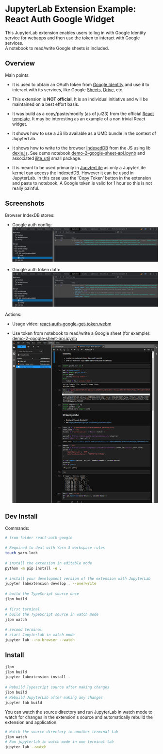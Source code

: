 # JupyterLab Extension Example: React Auth Google Widget

This JupyterLab extension enables users to log in with Google Identity service for webapps and then use the token to interact with Google services.  
A notebook to read/write Google sheets is included.

## Overview

Main points:

- It is used to obtain an OAuth token from [Google Identity](https://developers.google.com/identity/gsi/web/guides/get-google-api-clientid) and use it to interact with its services, like Google [Sheets](https://developers.google.com/sheets/api/guides/concepts), [Drive](https://developers.google.com/drive/api/guides/about-sdk), etc.

- This extension is **NOT official**. It is an individual initiative and will be maintained on a best effort basis.

- It was build as a copy/paste/modify (as of jul23) from the official [React template](https://github.com/jupyterlab/extension-examples/tree/main/react-widget). It may be interesting as an example of a non trivial React widget.

- It shows how to use a JS lib available as a UMD bundle in the context of JupyterLab.

- It shows how to write to the browser [IndexedDB](https://developer.mozilla.org/en-US/docs/Web/API/IndexedDB_API) from the JS using lib [dexie.js](https://dexie.org/docs/). See demo notebook [demo-2-google-sheet-api.ipynb](./notebook/demo-2-google-sheet-api.ipynb) and associated [jlite_util](./notebook/jlite_util) small package.

- It is meant to be used primarily in [JupyterLite](https://github.com/jupyterlite/jupyterlite) as only a JupyterLite kernel can access the IndexedDB. However it can be used in JupyterLab. In this case use the 'Copy Token' button in the extension and paste to notebook. A Google token is valid for 1 hour so this is not really painful.

## Screenshots

Browser IndexDB stores:

- Google auth config:
  ![react-auth-google-idb-config](./img/react-auth-google-idb-config.png)

- Google auth token data:
  ![react-auth-google-idb-auth](./img/react-auth-google-idb-auth.png)

Actions:

- Usage video:
  [react-auth-google-get-token.webm](https://github.com/oscar6echo/jupyterlab-extension-example-react-auth-google/assets/2219383/8233ace0-d35d-43b7-b695-824afffa81ee)

- Use token from notebook to read/write a Google sheet (for example):
  [demo-2-google-sheet-api.ipynb](./notebook/demo-2-google-sheet-api.ipynb)
  ![react-auth-google-nb-sheet](./img/react-auth-google-nb-sheet.png)

## Dev Install

Commands:

```sh
# from folder react-auth-google

# Required to deal with Yarn 3 workspace rules
touch yarn.lock

# install the extension in editable mode
python -m pip install -e .

# install your development version of the extension with JupyterLab
jupyter labextension develop . --overwrite

# build the TypeScript source once
jlpm build

# first terminal
# build the TypeScript source in watch mode
jlpm watch

# second terminal
# start JupyterLab in watch mode
jupyter lab --no-browser --watch

```

## Install

```bash
jlpm
jlpm build
jupyter labextension install .

# Rebuild Typescript source after making changes
jlpm build
# Rebuild JupyterLab after making any changes
jupyter lab build
```

You can watch the source directory and run JupyterLab in watch mode to watch for changes in the extension's source and automatically rebuild the extension and application.

```bash
# Watch the source directory in another terminal tab
jlpm watch
# Run jupyterlab in watch mode in one terminal tab
jupyter lab --watch
```
